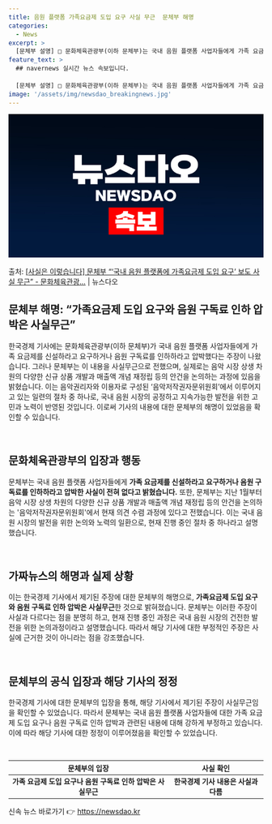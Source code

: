 ```yaml
---
title: 음원 플랫폼 가족요금제 도입 요구 사실 무근  문체부 해명
categories:
  - News
excerpt: >
  [문체부 설명] □ 문화체육관광부(이하 문체부)는 국내 음원 플랫폼 사업자들에게 가족 요금제를 신설하라고 요…
feature_text: >
  ## navernews 실시간 뉴스 속보입니다.

  [문체부 설명] □ 문화체육관광부(이하 문체부)는 국내 음원 플랫폼 사업자들에게 가족 요금제를 신설하라고 요…
image: '/assets/img/newsdao_breakingnews.jpg'
---
```


![뉴스다오 속보](/assets/img/newsdao_breakingnews.jpg)

<p>출처: <a href="https://newsdao.kr/3596" rel="dofollow">[사실은 이렇습니다] 문체부 “‘국내 음원 플랫폼에 가족요금제 도입 요구’ 보도 사실 무근” - 문화체육관광…</a> | 뉴스다오</p>

<h2 data-ke-size="size26">문체부 해명: “가족요금제 도입 요구와 음원 구독료 인하 압박은 사실무근”</h2>
한국경제 기사에는 문화체육관광부(이하 문체부)가 국내 음원 플랫폼 사업자들에게 가족 요금제를 신설하라고 요구하거나 음원 구독료를 인하하라고 압박했다는 주장이 나왔습니다. 그러나 문체부는 이 내용을 사실무근으로 전했으며, 실제로는 음악 시장 상생 차원의 다양한 신규 상품 개발과 매출액 개념 재정립 등의 안건을 논의하는 과정에 있음을 밝혔습니다. 이는 음악권리자와 이용자로 구성된 ‘음악저작권자문위원회’에서 이루어지고 있는 일련의 절차 중 하나로, 국내 음원 시장의 공정하고 지속가능한 발전을 위한 고민과 노력이 반영된 것입니다. 이로써 기사의 내용에 대한 문체부의 해명이 있었음을 확인할 수 있습니다.

<p data-ke-size="size16">&nbsp;</p>

<h2 data-ke-size="size24">문화체육관광부의 입장과 행동</h2>
문체부는 국내 음원 플랫폼 사업자들에게 <b>가족 요금제를 신설하라고 요구하거나 음원 구독료를 인하하라고 압박한 사실이 전혀 없다고 밝혔습니다.</b> 또한, 문체부는 지난 1월부터 음악 시장 상생 차원의 다양한 신규 상품 개발과 매출액 개념 재정립 등의 안건을 논의하는 '음악저작권자문위원회'에서 현재 의견 수렴 과정에 있다고 전했습니다. 이는 국내 음원 시장의 발전을 위한 논의와 노력의 일환으로, 현재 진행 중인 절차 중 하나라고 설명했습니다.

<p data-ke-size="size16">&nbsp;</p>

<h2 data-ke-size="size24">가짜뉴스의 해명과 실제 상황</h2>
이는 한국경제 기사에서 제기된 주장에 대한 문체부의 해명으로, <b>가족요금제 도입 요구와 음원 구독료 인하 압박은 사실무근</b>한 것으로 밝혀졌습니다. 문체부는 이러한 주장이 사실과 다르다는 점을 분명히 하고, 현재 진행 중인 과정은 국내 음원 시장의 건전한 발전을 위한 논의과정이라고 설명했습니다. 따라서 해당 기사에 대한 부정적인 주장은 사실에 근거한 것이 아니라는 점을 강조했습니다. 

<p data-ke-size="size16">&nbsp;</p>

<h2 data-ke-size="size24">문체부의 공식 입장과 해당 기사의 정정</h2>
한국경제 기사에 대한 문체부의 입장을 통해, 해당 기사에서 제기된 주장이 사실무근임을 확인할 수 있었습니다. 따라서 문체부는 국내 음원 플랫폼 사업자들에 대한 가족 요금제 도입 요구나 음원 구독료 인하 압박과 관련된 내용에 대해 강하게 부정하고 있습니다. 이에 따라 해당 기사에 대한 정정이 이루어졌음을 확인할 수 있었습니다.

<p data-ke-size="size16">&nbsp;</p>

<table>
<thead>
	<tr>
		<th style="text-align: center;">문체부의 입장</th>
		<th style="text-align: center;">사실 확인</th>
	</tr>
</thead>
<tbody>
	<tr>
		<td style="text-align: center; height: 17px;"><b>가족 요금제 도입 요구나 음원 구독료 인하 압박은 사실무근</b></td>
		<td style="text-align: center; height: 17px;"><b>한국경제 기사 내용은 사실과 다름</b></td>
	</tr>
</tbody>
</table> 

신속 뉴스 바로가기 👉 <a href="https://newsdao.kr" rel="dofollow">https://newsdao.kr</a>


